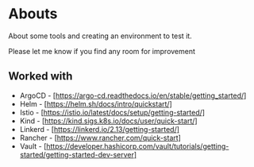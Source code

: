 # Abouts

About some tools and creating an environment to test it.

Please let me know if you find any room for improvement


## Worked with

- ArgoCD - [https://argo-cd.readthedocs.io/en/stable/getting_started/]
- Helm - [https://helm.sh/docs/intro/quickstart/]
- Istio - [https://istio.io/latest/docs/setup/getting-started/]
- Kind - [https://kind.sigs.k8s.io/docs/user/quick-start/]
- Linkerd - [https://linkerd.io/2.13/getting-started/]
- Rancher - [https://www.rancher.com/quick-start]
- Vault - [https://developer.hashicorp.com/vault/tutorials/getting-started/getting-started-dev-server]
